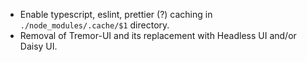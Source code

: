 * Enable typescript, eslint, prettier (?) caching in `./node_modules/.cache/$1` directory.
* Removal of Tremor-UI and its replacement with Headless UI and/or Daisy UI.
